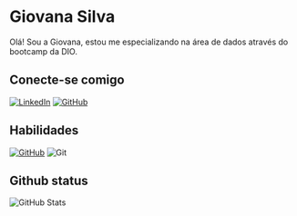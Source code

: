 # Giovana Silva
Olá! Sou a Giovana, estou me especializando na área de dados através do bootcamp da DIO.
## Conecte-se comigo 
[![LinkedIn](https://img.shields.io/badge/LinkedIn-D1A7E6?style=for-the-badge&logo=linkedin&logoColor=white)](https://www.linkedin.com/in/giovanasilv/)
[![GitHub](https://img.shields.io/badge/GitHub-D1A7E6?style=for-the-badge&logo=github&logoColor=white)](https://github.com/Giovsilva)
## Habilidades 
[![GitHub](https://img.shields.io/badge/GitHub-D1A7E6?style=for-the-badge&logo=github&logoColor=white)](https://github.com/Giovsilva)
![Git](https://img.shields.io/badge/GIT-D1A7E6?style=for-the-badge&logo=git&logoColor=white)
## Github status 
![GitHub Stats](https://github-readme-stats.vercel.app/api?username=Giovsilva&theme=transparent&bg_color=FFFFFF&border_color=D1A7E6&show_icons=true&icon_color=D1A7E6&title_color=D1A7E6&text_color=000)
